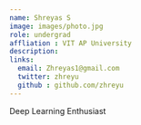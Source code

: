 ```yaml
---
name: Shreyas S
image: images/photo.jpg
role: undergrad
affliation : VIT AP University
description: 
links:
  email: Zhreyas1@gmail.com
  twitter: zhreyu
  github : github.com/zhreyu
---
```



Deep Learning Enthusiast

